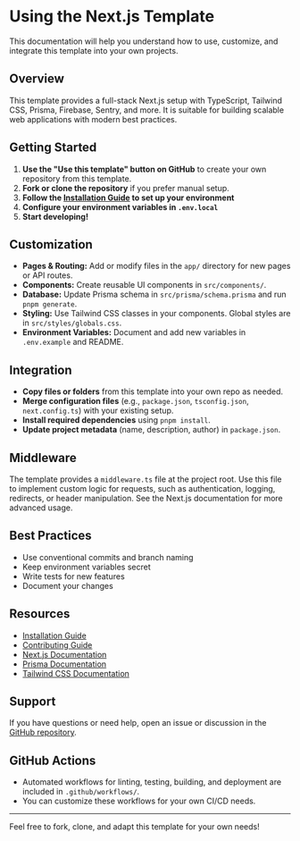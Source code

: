 # Using the Next.js Template

This documentation will help you understand how to use, customize, and integrate this template into your own projects.

## Overview

This template provides a full-stack Next.js setup with TypeScript, Tailwind CSS, Prisma, Firebase, Sentry, and more. It is suitable for building scalable web applications with modern best practices.

## Getting Started

1. **Use the "Use this template" button on GitHub** to create your own repository from this template.
2. **Fork or clone the repository** if you prefer manual setup.
3. **Follow the [Installation Guide](./INSTALLATION.md) to set up your environment**
4. **Configure your environment variables in `.env.local`**
5. **Start developing!**

## Customization

- **Pages & Routing:** Add or modify files in the `app/` directory for new pages or API routes.
- **Components:** Create reusable UI components in `src/components/`.
- **Database:** Update Prisma schema in `src/prisma/schema.prisma` and run `pnpm generate`.
- **Styling:** Use Tailwind CSS classes in your components. Global styles are in `src/styles/globals.css`.
- **Environment Variables:** Document and add new variables in `.env.example` and README.

## Integration

- **Copy files or folders** from this template into your own repo as needed.
- **Merge configuration files** (e.g., `package.json`, `tsconfig.json`, `next.config.ts`) with your existing setup.
- **Install required dependencies** using `pnpm install`.
- **Update project metadata** (name, description, author) in `package.json`.

## Middleware

The template provides a `middleware.ts` file at the project root. Use this file to implement custom logic for requests, such as authentication, logging, redirects, or header manipulation. See the Next.js documentation for more advanced usage.

## Best Practices

- Use conventional commits and branch naming
- Keep environment variables secret
- Write tests for new features
- Document your changes

## Resources

- [Installation Guide](./INSTALLATION.md)
- [Contributing Guide](./CONTRIBUTING.md)
- [Next.js Documentation](https://nextjs.org/docs)
- [Prisma Documentation](https://www.prisma.io/docs)
- [Tailwind CSS Documentation](https://tailwindcss.com/docs)

## Support

If you have questions or need help, open an issue or discussion in the [GitHub repository](https://github.com/koushikpuppala/nextjs-template).

## GitHub Actions

- Automated workflows for linting, testing, building, and deployment are included in `.github/workflows/`.
- You can customize these workflows for your own CI/CD needs.

---

Feel free to fork, clone, and adapt this template for your own needs!

